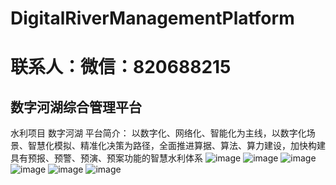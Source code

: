 # DigitalRiverManagementPlatform
# 联系人：微信：820688215

## 数字河湖综合管理平台
水利项目 数字河湖 
平台简介：
以数字化、网络化、智能化为主线，以数字化场景、智慧化模拟、精准化决策为路径，全面推进算据、算法、算力建设，加快构建具有预报、预警、预演、预案功能的智慧水利体系
![image](https://github.com/AllExample/DigitalRiverManagementPlatform/assets/38176060/3e64dd70-c6e5-4f02-b89d-d1659b0da193)
![image](https://github.com/AllExample/DigitalRiverManagementPlatform/assets/38176060/8c7459a2-99be-49eb-9b31-826b946240dc)
![image](https://github.com/AllExample/DigitalRiverManagementPlatform/assets/38176060/6c62d762-d550-4e9f-afec-66c11fe60e5e)
![image](https://github.com/AllExample/DigitalRiverManagementPlatform/assets/38176060/dd924352-94ba-480e-8eb7-21779f6b0d6a)
![image](https://github.com/AllExample/DigitalRiverManagementPlatform/assets/38176060/5e48b785-e698-4e3e-a5c7-843bf8b0b0d5)
![image](https://github.com/AllExample/DigitalRiverManagementPlatform/assets/38176060/992e144c-3e4b-46a0-bead-2934d0bbfba1)
